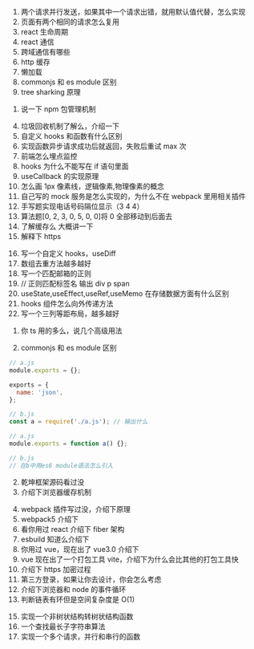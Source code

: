 1. 两个请求并行发送，如果其中一个请求出错，就用默认值代替，怎么实现
1. 页面有两个相同的请求怎么复用
1. react 生命周期
1. react 通信
1. 跨域通信有哪些
1. http 缓存
1. 懒加载
1. commonjs 和 es module 区别
1. tree sharking 原理
<!-- 1. loader plugins 区别 -->
1. 说一下 npm 包管理机制
<!-- 1. A 插件依赖 D 插件版本是 1.0.1，B 插件依赖 D 插件版本是 1.0.2，C 插件依赖 D 插件 1.1.0，那么 npm i 之后，下载了几个版本的 D 插件 -->

<!-- 1.

```js
if (a == 1) {
  console.log(a); // Uncaught ReferenceError: a is not defined
}
// ----------
for (a = 1; a < 10; a++) {
  console.log(a); // 1 2 3 4 5 6 7 8 9
}
``` -->

<!-- 3.  手写一个 redux 的 compose 函数 -->

4.  垃圾回收机制了解么，介绍一下
5.  自定义 hooks 和函数有什么区别
6.  实现函数异步请求成功后就返回，失败后重试 max 次
7.  前端怎么埋点监控
8.  hooks 为什么不能写在 if 语句里面
9.  useCallback 的实现原理
10. 怎么画 1px 像素线，逻辑像素,物理像素的概念
11. 自己写的 mock 服务是怎么实现的，为什么不在 webpack 里用相关插件
    <!-- 12. 说一下微前端实现 -->
    <!-- 12. 写一个 Promise.all 函数 -->
12. 手写题实现电话号码隔位显示（3 4 4）
13. 算法题[0, 2, 3, 0, 5, 0, 0]将 0 全部移动到后面去
    <!-- 16. 说一下 redux 如何使用 -->
    <!-- 17. redux 源码介绍下 -->
14. 了解缓存么 大概讲一下
15. 解释下 https
<!-- 17. react-redux 中 connect 怎么连接组件的 -->
16. 写一个自定义 hooks，useDiff
17. 数组去重方法越多越好
18. 写一个匹配邮箱的正则
19. // 正则匹配标签名 输出 div p span
    <!-- 26. 实现一个深拷贝 -->
    <!-- 27. 实现函数统计字符串里面出现次数最多的字符 -->
    <!-- 23. 介绍下微前端 -->
    <!-- 21. hooks 常用的 api 有哪些 -->
20. useState,useEffect,useRef,useMemo 在存储数据方面有什么区别
21. hooks 组件怎么向外传递方法
22. 写一个三列等距布局，越多越好
<!-- 25. 写一个表单生成组件 生成一个完整的组件 表单填入的值，可以返回出去

````js
const config = [
  {
    type: 'input',
    name: 'name',
    key: 'name',
  },

  {
    type: 'select',
    name: 'work',
    key: 'work',
    options: [],
  },
];
<FormC config={config} />;
``` -->

1. 你 ts 用的多么，说几个高级用法
<!-- 2. 介绍下 interface 和 type 的区别 -->
2. commonjs 和 es module 区别

```js
// a.js
module.exports = {};

exports = {
  name: 'json',
};

// b.js
const a = require('./a.js'); // 输出什么
````

```js
// a.js
module.exports = function a() {};

// b.js
// 在b中用es6 module语法怎么引入
```

2. 乾坤框架源码看过没
3. 介绍下浏览器缓存机制
<!-- 4. webpack 打包原理是怎么样的 -->
4. webpack 插件写过没，介绍下原理
5. webpack5 介绍下
6. 看你用过 react 介绍下 fiber 架构
7. esbuild 知道么介绍下
8. 你用过 vue，现在出了 vue3.0 介绍下
9. vue 现在出了一个打包工具 vite，介绍下为什么会比其他的打包工具快
10. 介绍下 https 加密过程
    <!-- 11. 介绍下项目，微前端实现 -->
    <!-- 13. redux 原理 -->
11. 第三方登录，如果让你去设计，你会怎么考虑
12. 介绍下浏览器和 node 的事件循环
    <!-- 13. 实现一下 promise.race -->
    <!-- 17. 实现一下 task().eat().sleep(2000).eat().sleep(2000)函数 -->
13. 判断链表有环但是空间复杂度是 O(1)
<!-- 18. connect 怎么处理组件的
14. context 会有什么性能问题么 -->
<!-- 20. 实现 sum(1)(2, 3)(4)柯里化 -->
15. 实现一个非树状结构转树状结构函数
16. 一个查找最长子字符串算法
    <!-- 17. 乾坤框架如何做到隔离 -->
    <!-- 18. 实现一个 String.prototype.\_trim 函数 -->
    <!-- 20. 实现一个 reduce -->
17. 实现一个多个请求，并行和串行的函数
